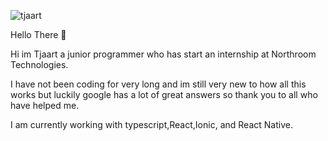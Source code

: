 ![tjaart](https://user-images.githubusercontent.com/98310738/152962278-821cdc0a-8f36-41f2-9f2b-8351268903ce.png)

Hello There 👋

Hi im Tjaart a junior programmer who has start an internship at Northroom Technologies. 


I have not been coding for very long and im still very new to how all this works but luckily google has a lot of great answers so thank you to all who have helped me. 


I am currently working with typescript,React,Ionic, and React Native.
